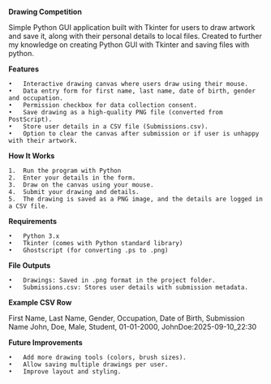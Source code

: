 **Drawing Competition**

Simple Python GUI application built with Tkinter for users to draw artwork and save it, along with their personal details to local files. Created to further my knowledge on creating Python GUI with Tkinter and saving files with python.

**Features**

	•	Interactive drawing canvas where users draw using their mouse.
	•	Data entry form for first name, last name, date of birth, gender and occupation.
	•	Permission checkbox for data collection consent.
	•	Save drawing as a high-quality PNG file (converted from PostScript).
	•	Store user details in a CSV file (Submissions.csv).
	•	Option to clear the canvas after submission or if user is unhappy with their artwork.

**How It Works**

	1.	Run the program with Python
	2.	Enter your details in the form.
	3.	Draw on the canvas using your mouse.
	4.	Submit your drawing and details.
	5.	The drawing is saved as a PNG image, and the details are logged in a CSV file.

**Requirements**

	•	Python 3.x
	•	Tkinter (comes with Python standard library)
	•	Ghostscript (for converting .ps to .png)

**File Outputs**

	•	Drawings: Saved in .png format in the project folder.
	•	Submissions.csv: Stores user details with submission metadata.
 
**Example CSV Row**

First Name, Last Name, Gender, Occupation, Date of Birth, Submission Name
John, Doe, Male, Student, 01-01-2000, JohnDoe:2025-09-10_22:30

**Future Improvements**

	•	Add more drawing tools (colors, brush sizes).
	•	Allow saving multiple drawings per user.
	•	Improve layout and styling.
